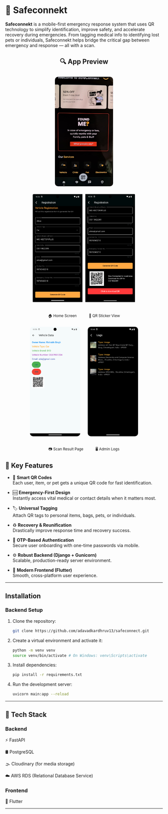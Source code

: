 # 🚨 Safeconnekt

**Safeconnekt** is a mobile-first emergency response system that uses QR technology to simplify identification, improve safety, and accelerate recovery during emergencies. From tagging medical info to identifying lost pets or individuals, Safeconnekt helps bridge the critical gap between emergency and response — all with a scan.

<h2 align="center">🔍 App Preview</h2>

<!-- Row 1 -->
<p align="center">
  <img src="assets/1.jpeg" alt="Home Screen" height="350px" style="border-radius: 10px; margin: 10px;" />
  <img src="assets/2.png" alt="QR Sticker View" height="350px" style="border-radius: 10px; margin: 10px;" />
</p>
<p align="center">
  <sub>🏠 Home Screen &nbsp;&nbsp;&nbsp;&nbsp;&nbsp;&nbsp;&nbsp;&nbsp;&nbsp;&nbsp; 🔲 QR Sticker View</sub>
</p>

<!-- Row 2 -->
<p align="center">
  <img src="assets/3.png" alt="Scan Result Page" height="350px" style="border-radius: 10px; margin: 10px;" />
  <img src="assets/4.png" alt="Admin Logs" height="350px" style="border-radius: 10px; margin: 10px;" />
</p>
<p align="center">
  <sub>📷 Scan Result Page &nbsp;&nbsp;&nbsp;&nbsp;&nbsp;&nbsp;&nbsp;&nbsp;&nbsp;&nbsp; 🖥️ Admin Logs</sub>
</p>

## 🔐 Key Features

- 📱 **Smart QR Codes**  
  Each user, item, or pet gets a unique QR code for fast identification.

- 🆘 **Emergency-First Design**  
  Instantly access vital medical or contact details when it matters most.

- 🏷️ **Universal Tagging**  
  Attach QR tags to personal items, bags, pets, or individuals.

- ♻️ **Recovery & Reunification**  
  Drastically improve response time and recovery success.

- 🔐 **OTP-Based Authentication**  
  Secure user onboarding with one-time passwords via mobile.

- ⚙️ **Robust Backend (Django + Gunicorn)**  
  Scalable, production-ready server environment.

- 🎯 **Modern Frontend (Flutter)**  
  Smooth, cross-platform user experience.

---

## Installation


### Backend Setup

1. Clone the repository:
   ```bash
   git clone https://github.com/adavadkardhruv13/safeconnect.git
   ```

2. Create a virtual environment and activate it:
   ```bash
   python -m venv venv
   source venv/bin/activate # On Windows: venv\Scripts\activate
   ```

3. Install dependencies:
   ```bash
   pip install -r requirements.txt
   ```


4. Run the development server:
   ```bash
   uvicorn main:app --reload
   ```
---

## 🧰 Tech Stack
### Backend
⚡ FastAPI

🛢 PostgreSQL

🌫 Cloudinary (for media storage)

☁️ AWS RDS (Relational Database Service)

### Frontend
💙 Flutter

---
